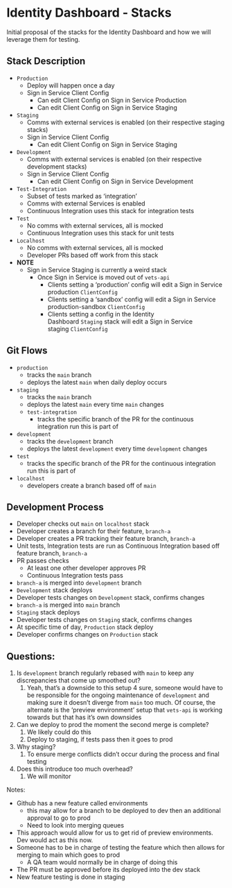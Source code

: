 # Identity Dashboard - Stacks

Initial proposal of the stacks for the Identity Dashboard and how we will leverage them for testing.

## Stack Description

- `Production`
    - Deploy will happen once a day
    - Sign in Service Client Config
        - Can edit Client Config on Sign in Service Production
        - Can edit Client Config on Sign in Service Staging
- `Staging`
    - Comms with external services is enabled (on their respective staging stacks)
    - Sign in Service Client Config
        - Can edit Client Config on Sign in Service Staging
- `Development`
    - Comms with external services is enabled (on their respective development stacks)
    - Sign in Service Client Config
        - Can edit Client Config on Sign in Service Development
- `Test-Integration`
    - Subset of tests marked as ‘integration’
    - Comms with external Services is enabled
    - Continuous Integration uses this stack for integration tests
- `Test`
    - No comms with external services, all is mocked
    - Continuous Integration uses this stack for unit tests
- `Localhost`
    - No comms with external services, all is mocked
    - Developer PRs based off work from this stack
- **NOTE**
    - Sign in Service Staging is currently a weird stack
        - Once Sign in Service is moved out of `vets-api`
            - Clients setting a ‘production’ config will edit a Sign in Service production `ClientConfig`
            - Clients setting a ‘sandbox’ config will edit a Sign in Service production-sandbox `ClientConfig`
            - Clients setting a config in the Identity Dashboard `Staging` stack will edit a Sign in Service staging `ClientConfig`

## **Git Flows**

- `production`
    - tracks the `main` branch
    - deploys the latest `main` when daily deploy occurs
- `staging`
    - tracks the `main` branch
    - deploys the latest `main` every time `main` changes
    - `test-integration`
        - tracks the specific branch of the PR for the continuous integration run this is part of
- `development`
    - tracks the `development` branch
    - deploys the latest `development` every time `development` changes
- `test`
    - tracks the specific branch of the PR for the continuous integration run this is part of
- `localhost`
    - developers create a branch based off of `main`

## **Development Process**

- Developer checks out `main` on `localhost` stack
- Developer creates a branch for their feature, `branch-a`
- Developer creates a PR tracking their feature branch, `branch-a`
- Unit tests, Integration tests are run as Continuous Integration based off feature branch, `branch-a`
- PR passes checks
    - At least one other developer approves PR
    - Continuous Integration tests pass
- `branch-a` is merged into `development` branch
- `Development` stack deploys
- Developer tests changes on `Development` stack, confirms changes
- `branch-a` is merged into `main` branch
- `Staging` stack deploys
- Developer tests changes on `Staging` stack, confirms changes
- At specific time of day, `Production` stack deploy
- Developer confirms changes on `Production` stack

## Questions:

1. Is `development` branch regularly rebased with `main` to keep any discrepancies that come up smoothed out?
    1. Yeah, that’s a downside to this setup 4 sure, someone would have to be responsible for the ongoing maintenance of `development` and making sure it doesn’t diverge from `main` too much. Of course, the alternate is the ‘preview environment’ setup that `vets-api` is working towards but that has it’s own downsides
2. Can we deploy to prod the moment the second merge is complete?
    1. We likely could do this
    2. Deploy to staging, if tests pass then it goes to prod
3. Why staging?
    1. To ensure merge conflicts didn’t occur during the process and final testing
4. Does this introduce too much overhead?
    1. We will monitor

Notes:

- Github has a new feature called environments
    - this may allow for a branch to be deployed to dev then an additional approval to go to prod
    - Need to look into merging queues
- This approach would allow for us to get rid of preview environments. Dev would act as this now.
- Someone has to be in charge of testing the feature which then allows for merging to main which goes to prod
    - A QA team would normally be in charge of doing this
- The PR must be approved before its deployed into the dev stack
- New feature testing is done in staging
